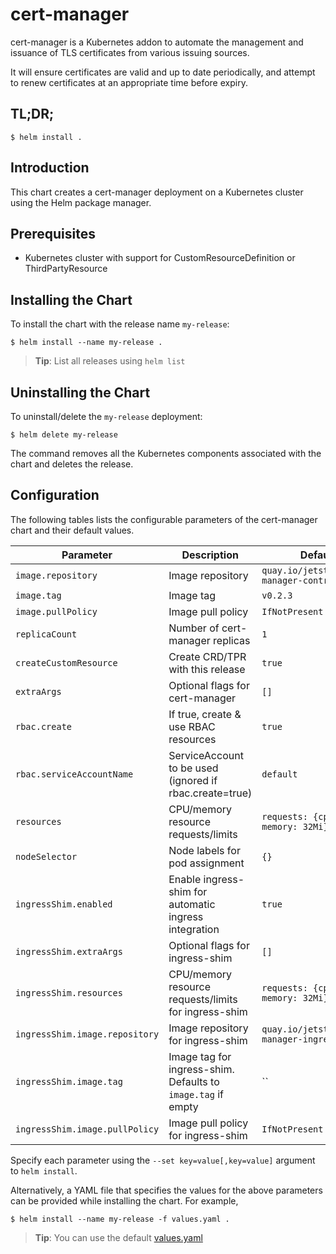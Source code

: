 # cert-manager

cert-manager is a Kubernetes addon to automate the management and issuance of
TLS certificates from various issuing sources.

It will ensure certificates are valid and up to date periodically, and attempt
to renew certificates at an appropriate time before expiry.

## TL;DR;

```console
$ helm install .
```

## Introduction

This chart creates a cert-manager deployment on a Kubernetes cluster using the Helm package manager.

## Prerequisites

- Kubernetes cluster with support for CustomResourceDefinition or ThirdPartyResource

## Installing the Chart

To install the chart with the release name `my-release`:

```console
$ helm install --name my-release .
```

> **Tip**: List all releases using `helm list`

## Uninstalling the Chart

To uninstall/delete the `my-release` deployment:

```console
$ helm delete my-release
```

The command removes all the Kubernetes components associated with the chart and deletes the release.

## Configuration

The following tables lists the configurable parameters of the cert-manager chart and their default values.

| Parameter | Description | Default |
| --------- | ----------- | ------- |
| `image.repository` | Image repository | `quay.io/jetstack/cert-manager-controller` |
| `image.tag` | Image tag | `v0.2.3` |
| `image.pullPolicy` | Image pull policy | `IfNotPresent` |
| `replicaCount`  | Number of cert-manager replicas  | `1` |
| `createCustomResource` | Create CRD/TPR with this release | `true` |
| `extraArgs` | Optional flags for cert-manager | `[]` |
| `rbac.create` | If true, create & use RBAC resources | `true`
| `rbac.serviceAccountName` | ServiceAccount to be used (ignored if rbac.create=true) | `default`
| `resources` | CPU/memory resource requests/limits | `requests: {cpu: 10m, memory: 32Mi}` |
| `nodeSelector` | Node labels for pod assignment | `{}` |
| `ingressShim.enabled` | Enable ingress-shim for automatic ingress integration | `true`|
| `ingressShim.extraArgs` | Optional flags for ingress-shim | `[]` |
| `ingressShim.resources` | CPU/memory resource requests/limits for ingress-shim | `requests: {cpu: 10m, memory: 32Mi}` |
| `ingressShim.image.repository` | Image repository for ingress-shim | `quay.io/jetstack/cert-manager-ingress-shim` |
| `ingressShim.image.tag` | Image tag for ingress-shim. Defaults to `image.tag` if empty | `` |
| `ingressShim.image.pullPolicy` | Image pull policy for ingress-shim | `IfNotPresent` |

Specify each parameter using the `--set key=value[,key=value]` argument to `helm install`.

Alternatively, a YAML file that specifies the values for the above parameters can be provided while installing the chart. For example,

```console
$ helm install --name my-release -f values.yaml .
```
> **Tip**: You can use the default [values.yaml](values.yaml)
